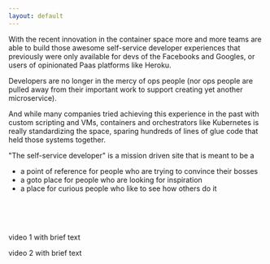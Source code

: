 ```yaml
---
layout: default
---
```


With the recent innovation in the container space more and more teams are able to build those awesome self-service developer experiences that previously were only available for devs of the Facebooks and Googles, or users of opinionated Paas platforms like Heroku. 

Developers are no longer in the mercy of ops people (nor ops people are pulled away from their important work to support creating yet another microservice).

And while many companies tried achieving this experience in the past with custom scripting and VMs, containers and orchestrators like Kubernetes is really standardizing the space, sparing hundreds of lines of glue code that held those systems together.


 "The self-service developer" is a mission driven site that is meant to be a 

* a point of reference for people who are trying to convince their bosses 
* a goto place for people who are looking for inspiration 
* a place for curious people who like to see how others do it
 

<br/> 
<br/>
<br/>

video 1 with brief text

video 2 with brief text
 